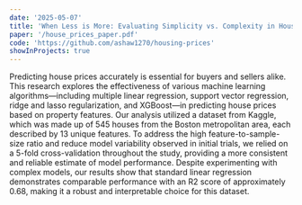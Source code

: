 ```yaml
---
date: '2025-05-07'
title: 'When Less is More: Evaluating Simplicity vs. Complexity in House Price Prediction'
paper: '/house_prices_paper.pdf'
code: 'https://github.com/ashaw1270/housing-prices'
showInProjects: true
---
```


Predicting house prices accurately is essential for buyers and sellers alike. This research explores the effectiveness of various machine learning algorithms—including multiple linear regression, support vector regression, ridge and lasso regularization, and XGBoost—in predicting house prices based on property features. Our analysis utilized a dataset from Kaggle, which was made up of 545 houses from the Boston metropolitan area, each described by 13 unique features. To address the high feature-to-sample-size ratio and reduce model variability observed in initial trials, we relied on a 5-fold cross-validation throughout the study, providing a more consistent and reliable estimate of model performance. Despite experimenting with complex models, our results show that standard linear regression demonstrates comparable performance with an R2 score of approximately 0.68, making it a robust and interpretable choice for this dataset.
